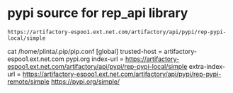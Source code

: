 # pypi source for rep_api library
```
https://artifactory-espoo1.ext.net.com/artifactory/api/pypi/rep-pypi-local/simple

```

cat /home/plinta/.pip/pip.conf 
[global]
trusted-host = artifactory-espoo1.ext.net.com
               pypi.org
index-url = https://artifactory-espoo1.ext.net.com/artifactory/api/pypi/rep-pypi-local/simple
extra-index-url = https://artifactory-espoo1.ext.net.com/artifactory/api/pypi/rep-pypi-remote/simple
                  https://pypi.org/simple/